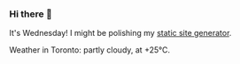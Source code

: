 ### Hi there :wave:

It's Wednesday! I might be polishing my [static site generator](https://github.com/bewuethr/pandoc-bash-blog).

Weather in Toronto: partly cloudy, at +25°C.
